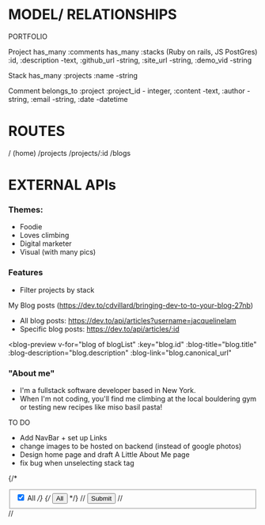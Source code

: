 # MODEL/ RELATIONSHIPS
PORTFOLIO

Project
has_many :comments
has_many :stacks (Ruby on rails, JS PostGres)
:id, :description -text, :github_url -string, :site_url -string, :demo_vid -string

Stack
has_many :projects
:name -string

Comment
belongs_to :project
  :project_id - integer, :content -text, :author -string, :email -string, :date -datetime

# ROUTES
/ (home)
/projects
/projects/:id
/blogs

# EXTERNAL APIs

### Themes:
- Foodie
- Loves climbing
- Digital marketer
- Visual (with many pics)


### Features
- Filter projects by stack

My Blog posts
(https://dev.to/cdvillard/bringing-dev-to-to-your-blog-27nb)
- All blog posts: https://dev.to/api/articles?username=jacquelinelam
- Specific blog posts: https://dev.to/api/articles/:id
<!-- The v-for creates an instance of each "blog-preview" component
for each "blog" in the "blogList" we got earlier,
and attaches each property from the "blog" to an associated property
of the "blog-preview" component. Kind of like connect-the-dots.
If you want to learn more about Vue components and props, start with
the Vue documentation at https://vuejs.org/v2/guide/components.html -->
<blog-preview v-for="blog of blogList"
  :key="blog.id"
  :blog-title="blog.title"
  :blog-description="blog.description"
  :blog-link="blog.canonical_url"
></blog-preview>


### "About me"
* I'm a fullstack software developer based in New York.
* When I'm not coding, you'll find me climbing at the local bouldering gym or testing new recipes like miso basil pasta!


TO DO
- Add NavBar + set up Links
- change images to be hosted on backend (instead of google photos)
- Design home page and draft A Little About Me page
- fix bug when unselecting stack tag

{/* <form onSubmit={this.handleOnSubmit}>
          <fieldset>
            <label className="btn btn-outline-secondary active">
              <input type="checkbox" checked="" aria-pressed="true" /> All
            </label> */}
    {/* <button type="button" id="allBtn" className="btn btn-outline-primary btn-sm active" aria-pressed="true" >
          All
        </button> */}
        // <input type="submit" />
        //   </fieldset>
        // </form>
